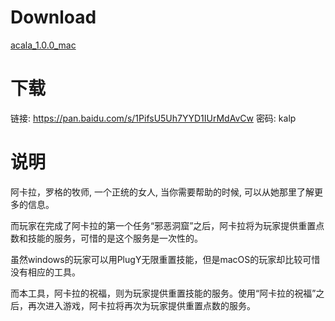 # Download

[acala_1.0.0_mac]('https://github.com/Gaven-Xu/acala-box/tree/master/build/acala-1.0.0-mac.zip')

# 下载

链接: https://pan.baidu.com/s/1PifsU5Uh7YYD1IUrMdAvCw  密码: kalp

# 说明

阿卡拉，罗格的牧师, 一个正统的女人, 当你需要帮助的时候, 可以从她那里了解更多的信息。

而玩家在完成了阿卡拉的第一个任务“邪恶洞窟”之后，阿卡拉将为玩家提供重置点数和技能的服务，可惜的是这个服务是一次性的。

虽然windows的玩家可以用PlugY无限重置技能，但是macOS的玩家却比较可惜没有相应的工具。

而本工具，阿卡拉的祝福，则为玩家提供重置技能的服务。使用“阿卡拉的祝福”之后，再次进入游戏，阿卡拉将再次为玩家提供重置点数的服务。
